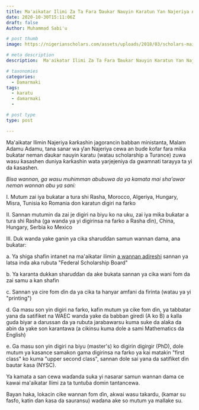 ```yaml
---
title: Ma'aikatar Ilimi Za Ta Fara Ɗaukar Nauyin Karatun Ƴan Najeriya A Ƙasar Waje
date: 2020-10-30T15:11:06Z
draft: false
Author: Muhammad Sabi'u

# post thumb
image: https://nigerianscholars.com/assets/uploads/2018/03/scholars-main.jpg

# meta description
description:  Ma'aikatar Ilimi Za Ta Fara Ɗaukar Nauyin Karatun Ƴan Najeriya A Ƙasar Waje. Karanta Domin Ganin Yadda Abin Yake

# taxonomies
categories:
  - Damarmaki
tags:
  - karatu
  - damarmaki
  -

# post type
type: post

--- 
```


Ma'aikatar Ilimin Najeriya ƙarƙashin jagorancin babban ministanta, Malam Adamu Adamu, tana sanar wa ƴan Najeriya cewa an buɗe ƙofar fara miƙa buƙatar neman ɗaukar nauyin karatu (watau scholarship a Turance) zuwa wasu ƙasashen duniya ƙarƙashin wata yarjejeniya da gwamnati tarayya ta yi da ƙasashen.

_Bisa wannan, ga wasu muhimman abubuwa da ya kamata mai sha'awar neman wannan abu ya sani:_

I. Mutum zai iya buƙatar a tura shi Rasha, Morocco, Algeriya, Hungary, Misra, Tunisia ko Romania don karatun digiri na farko

II. Sannan mutumin da zai je digiri na biyu ko na uku, zai iya miƙa buƙatar a tura shi Rasha (ga wanda ya yi digirinsa na farko a Rasha ɗin), China, Hungary, Serbia ko Mexico

III. Duk wanda yake ganin ya cika sharuɗɗan samun wannan dama, ana buƙatar:

a. Ya shiga shafin intanet na ma'aikatar ilimin [a wannan adireshi](www.education.gov.ng) sannan ya latsa inda aka rubuta "Federal Scholarship Board"

b. Ya karanta dukkan sharuɗɗan da ake bukata sannan ya cika wani fom da zai samu a kan shafin

c. Sannan ya cire fom ɗin da ya cika ta hanyar amfani da firinta (watau ya yi "printing")

d. Ga masu son yin digiri na farko, kafin mutum ya cike fom ɗin, ya tabbatar yana da satifiket na WAEC wanda yake da babban giredi (A ko B) a ƙalla guda biyar a darussan da ya rubuta jarabawarsu kuma suke da alaƙa da abin da yake son karantawa (a cikinsu kuma dole a sami Mathematics da English)

e. Ga masu son yin digiri na biyu (master's) ko digirin digirgir (PhD), dole mutum ya kasance samakon gama digirinsa na farko ya kai matakin "first class" ko kuma "upper second class", sannan dole sai yana da satifiket ɗin bautar ƙasa (NYSC).

Ya kamata a san cewa waɗanda suka yi nasarar samun wannan dama ce kawai ma'aikatar Ilimi za ta tuntuɓa domin tantancewa.

Bayan haka, lokacin cike wannan fom ɗin, akwai wasu takardu, (kamar su fasfo, katin ɗan ƙasa da sauransu) waɗana ake so mutum ya mallake su.






